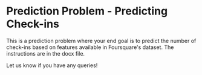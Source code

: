 # Prediction Problem - Predicting Check-ins
This is a prediction problem where your end goal is to predict the number of check-ins based on features available in Foursquare's dataset.
The instructions are in the docx file.

Let us know if you have any queries!
